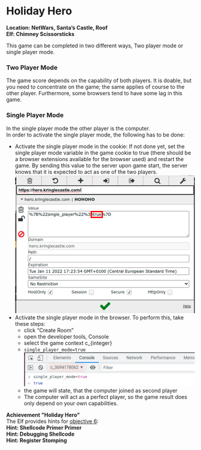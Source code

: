 <h1 id="holiday-hero">Holiday Hero</h1>
<p><strong>Location: NetWars, Santa’s Castle, Roof</strong><br>
<strong>Elf: Chimney Scissorsticks</strong></p>
<p>This game can be completed in two different ways, Two player mode or single player mode.</p>
<h3 id="two-player-mode">Two Player Mode</h3>
<p>The game score depends on the capability of both players. It is doable, but you need to concentrate on the game; the same applies of course to the other player. Furthermore, some browsers tend to have some lag in this game.</p>
<h3 id="single-player-mode">Single Player Mode</h3>
<p>In the single player mode the other player is the computer.<br>
In order to activate the single player mode, the following has to be done:</p>
<ul>
<li>Activate the single player mode in the cookie: If not done yet, set the single player mode variable in the game cookie to true (there should be a browser extensions available for the browser used) and restart the game. By sending this value to the server upon game start, the server knows that it is expected to act as one of the two players.<br>
<img src="https://github.com/joergschwarzwaelder/hhc2021/blob/master/Additional/holiday-hero-cookie.png" alt="setting the game cookie for single player mode"></li>
<li>Activate the single player mode in the browser. To perform this, take these steps:
<ul>
<li>click “Create Room”</li>
<li>open the developer tools, Console</li>
<li>select the game context c_{integer}</li>
<li><code>single_player_mode=true</code><br>
<img src="https://github.com/joergschwarzwaelder/hhc2021/blob/master/Additional/holiday-hero-variable.png" alt="setting single player mode to true"></li>
<li>the game will state, that the computer joined as second player</li>
<li>The computer will act as a perfect player, so the game result does only depend on your own capabilities.</li>
</ul>
</li>
</ul>
<p><strong>Achievement "Holiday Hero"</strong><br>
The Elf provides hints for <a href="https://github.com/joergschwarzwaelder/hhc2021/tree/master/Objective-6">objective 6</a>:<br>
<strong>Hint: Shellcode Primer Primer</strong><br>
<strong>Hint: Debugging Shellcode</strong><br>
<strong>Hint: Register Stomping</strong></p>

